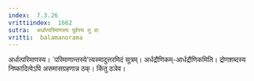 ```yaml
---
index:  7.3.26
vrittiindex:  1662
sutra:  अर्धात्परिमाणस्य पूर्वस्य तु वा
vritti:  balamanorama 
---
```


अर्धात्परिमाणस्य। `परिमाणान्तस्ये'त्यस्मादुत्तरमिदं सूत्रम्। अर्धद्रौणिकम्-आर्धद्रौणिकमिति। द्रोणशब्दस्य निष्कादित्वेऽपि असमासग्रहणान्न ठक्। किंतु ठञेव। 

